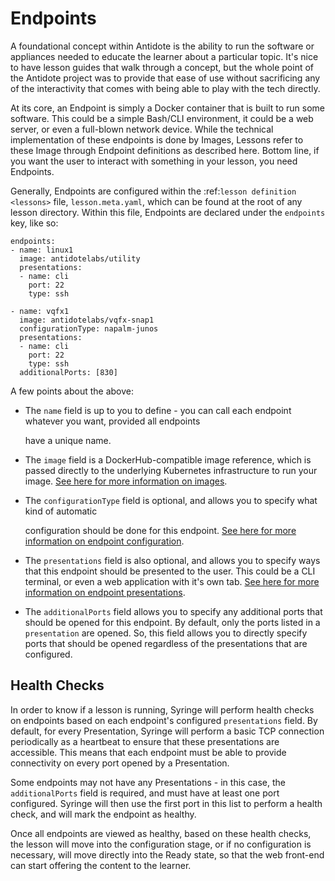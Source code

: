 # Endpoints

A foundational concept within Antidote is the ability to run the software or appliances needed to educate the learner about a particular topic. It's nice to have lesson guides that walk through a concept, but the whole point of the Antidote project was to provide that ease of use without sacrificing any of the interactivity that comes with being able to play with the tech directly.

At its core, an Endpoint is simply a Docker container that is built to run some software. This could be a simple Bash/CLI environment, it could be a web server, or even a full-blown network device. While the technical implementation of these endpoints is done by Images, Lessons refer to these Image through Endpoint definitions as described here. Bottom line, if you want the user to interact with something in your lesson, you need Endpoints.

Generally, Endpoints are configured within the :ref:`lesson definition <lessons>` file, `lesson.meta.yaml`, which can be found at the root of any lesson directory. Within this file, Endpoints are declared under the `endpoints` key, like so:

```text
endpoints:
- name: linux1
  image: antidotelabs/utility
  presentations:
  - name: cli
    port: 22
    type: ssh

- name: vqfx1
  image: antidotelabs/vqfx-snap1
  configurationType: napalm-junos
  presentations:
  - name: cli
    port: 22
    type: ssh
  additionalPorts: [830]
```

A few points about the above:

* The `name` field is up to you to define - you can call each endpoint whatever you want, provided all endpoints

  have a unique name.

* The `image` field is a DockerHub-compatible image reference, which is passed directly to the underlying Kubernetes infrastructure to run your image. [See here for more information on images](../images.md).
* The `configurationType` field is optional, and allows you to specify what kind of automatic

  configuration should be done for this endpoint. [See here for more information on endpoint configuration](endpoint-configuration.md).

* The `presentations` field is also optional, and allows you to specify ways that this endpoint should be presented to the user. This could be a CLI terminal, or even a web application with it's own tab. [See here for more information on endpoint presentations](presentations.md).
* The `additionalPorts` field allows you to specify any additional ports that should be opened for this endpoint. By default, only the ports listed in a `presentation` are opened. So, this field allows you to directly specify ports that should be opened regardless of the presentations that are configured.

## Health Checks

In order to know if a lesson is running, Syringe will perform health checks on endpoints based on each endpoint's configured `presentations` field. By default, for every Presentation, Syringe will perform a basic TCP connection periodically as a heartbeat to ensure that these presentations are accessible. This means that each endpoint must be able to provide connectivity on every port opened by a Presentation.

Some endpoints may not have any Presentations - in this case, the `additionalPorts` field is required, and must have at least one port configured. Syringe will then use the first port in this list to perform a health check, and will mark the endpoint as healthy.

Once all endpoints are viewed as healthy, based on these health checks, the lesson will move into the configuration stage, or if no configuration is necessary, will move directly into the Ready state, so that the web front-end can start offering the content to the learner.



